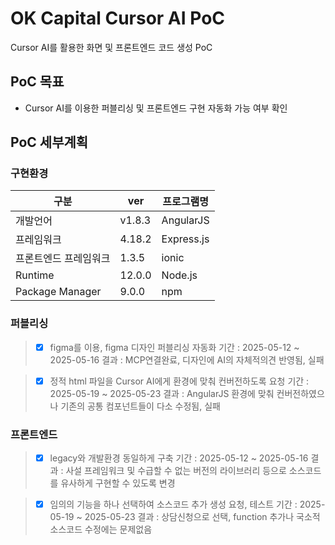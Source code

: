 # OK Capital Cursor AI PoC
Cursor AI를 활용한 화면 및 프론트엔드 코드 생성 PoC

## PoC 목표
* Cursor AI를 이용한 퍼블리싱 및 프론트엔드 구현 자동화 가능 여부 확인

## PoC 세부계획
### 구현환경
|구분|ver|프로그램명|
|---|---|---|
|개발언어|v1.8.3|AngularJS|
|프레임워크|4.18.2|Express.js|
|프론트엔드 프레임워크|1.3.5|ionic|
|Runtime|12.0.0|Node.js|
|Package Manager|9.0.0|npm|

### 퍼블리싱
> - [x] figma를 이용, figma 디자인 퍼블리싱 자동화
기간 : 2025-05-12 ~ 2025-05-16
결과 : MCP연결완료, 디자인에 AI의 자체적의견 반영됨, 실패

> - [x] 정적 html 파일을 Cursor AI에게 환경에 맞춰 컨버전하도록 요청
기간 : 2025-05-19 ~ 2025-05-23
결과 : AngularJS 환경에 맞춰 컨버전하였으나 기존의 공통 컴포넌트들이 다소 수정됨, 실패

### 프론트엔드
> - [x] legacy와 개발환경 동일하게 구축
기간 : 2025-05-12 ~ 2025-05-16
결과 : 사설 프레임워크 및 수급할 수 없는 버전의 라이브러리 등으로 소스코드를 유사하게 구현할 수 있도록 변경

> - [x] 임의의 기능을 하나 선택하여 소스코드 추가 생성 요청, 테스트
기간 : 2025-05-19 ~ 2025-05-23
결과 : 상담신청으로 선택, function 추가나 국소적 소스코드 수정에는 문제없음
